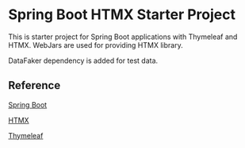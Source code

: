 # Spring Boot HTMX Starter Project

This is starter project for Spring Boot applications with Thymeleaf and HTMX.
WebJars are used for providing HTMX library.

DataFaker dependency is added for test data.

## Reference

[Spring Boot](https://spring.io/projects/spring-boot)

[HTMX](https://htmx.org/)

[Thymeleaf](https://www.thymeleaf.org/)
